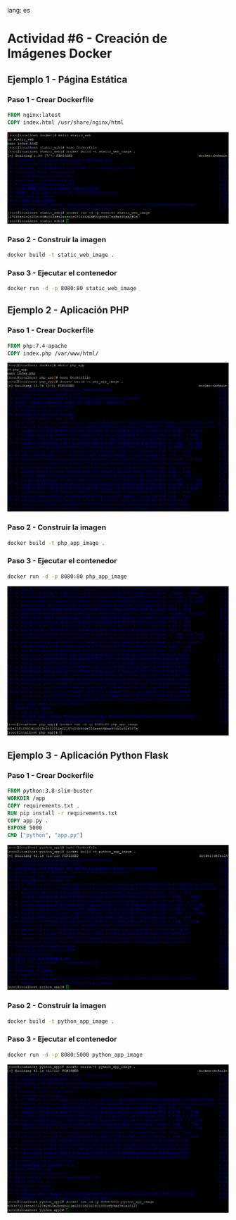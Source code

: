 
lang: es

# Actividad #6 - Creación de Imágenes Docker

## Ejemplo 1 - Página Estática

### Paso 1 - Crear Dockerfile
```dockerfile
FROM nginx:latest
COPY index.html /usr/share/nginx/html
```
![Example 1](/Docker/.imgs/Act-6/Fig1.png)

### Paso 2 - Construir la imagen
```bash
docker build -t static_web_image .
```
### Paso 3 - Ejecutar el contenedor
```bash
docker run -d -p 8080:80 static_web_image
```

## Ejemplo 2 - Aplicación PHP

### Paso 1 - Crear Dockerfile
```dockerfile
FROM php:7.4-apache
COPY index.php /var/www/html/
```
![Example 2](/Docker/.imgs/Act-6/Fig2.png)

### Paso 2 - Construir la imagen
```bash
docker build -t php_app_image .
```
### Paso 3 - Ejecutar el contenedor
```bash
docker run -d -p 8080:80 php_app_image
```
![Example 2](/Docker/.imgs/Act-6/Fig3.png)

## Ejemplo 3 - Aplicación Python Flask

### Paso 1 - Crear Dockerfile
```dockerfile
FROM python:3.8-slim-buster
WORKDIR /app
COPY requirements.txt .
RUN pip install -r requirements.txt
COPY app.py .
EXPOSE 5000
CMD ["python", "app.py"]
```
![Example 3](/Docker/.imgs/Act-6/Fig4.png)

### Paso 2 - Construir la imagen
```bash
docker build -t python_app_image .
```
### Paso 3 - Ejecutar el contenedor
```bash
docker run -d -p 8080:5000 python_app_image
```
![Example 3](/Docker/.imgs/Act-6/Fig5.png)
